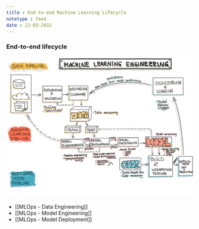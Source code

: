 ```yaml
---
title : End-to-end Machine Learning Lifecycle
notetype : feed
date : 22-03-2022
---
```



### End-to-end lifecycle

![End-to-end ML Lifecycle](/assets/img/end-to-end-ml-lifecycle.png)


- [[MLOps - Data Engineering]]
- [[MLOps - Model Engineering]]
- [[MLOps - Model Deployment]]